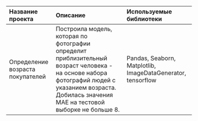 | Название проекта | Описание | Используемые библиотеки |
| :-------------------- | :--------------------- |:---------------------------|
| Определение возраста покупателей | Построила модель, которая по фотографии определит приблизительный возраст человека - на основе набора фотографий людей с указанием возраста. Добилась значения MAE на тестовой выборке не больше 8.| Pandas, Seaborn, Matplotlib, ImageDataGenerator, tensorflow|
